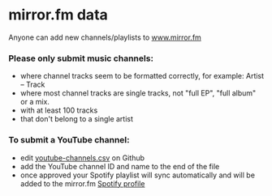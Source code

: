 # mirror.fm data

Anyone can add new channels/playlists to www.mirror.fm

### Please only submit music channels:

 - where channel tracks seem to be formatted correctly, for example: Artist – Track
 - where most channel tracks are single tracks, not "full EP", "full album" or a mix.
 - with at least 100 tracks
 - that don't belong to a single artist

### To submit a YouTube channel:

 - edit [youtube-channels.csv](https://github.com/mirrorfm/data/blob/master/youtube-channels.csv) on Github
 - add the YouTube channel ID and name to the end of the file
 - once approved your Spotify playlist will sync automatically and will be added to the mirror.fm [Spotify profile](https://open.spotify.com/user/xlqeojt6n7on0j7coh9go8ifd?si=StuR-GbuTeCJUSNzHKN5gg)
